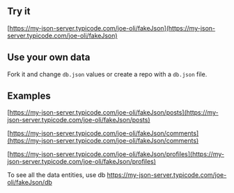 ## Try it

[https://my-json-server.typicode.com/joe-oli/fakeJson](https://my-json-server.typicode.com/joe-oli/fakeJson)

## Use your own data

Fork it and change `db.json` values or create a repo with a `db.json` file.


## Examples

[https://my-json-server.typicode.com/joe-oli/fakeJson/posts](https://my-json-server.typicode.com/joe-oli/fakeJson/posts)

[https://my-json-server.typicode.com/joe-oli/fakeJson/comments](https://my-json-server.typicode.com/joe-oli/fakeJson/comments)

[https://my-json-server.typicode.com/joe-oli/fakeJson/profiles](https://my-json-server.typicode.com/joe-oli/fakeJson/profiles)

To see all the data entities, use db
https://my-json-server.typicode.com/joe-oli/fakeJson/db

